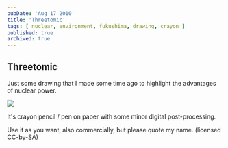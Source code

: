 ```yaml
---
pubDate: 'Aug 17 2010'
title: 'Threetomic'
tags: [ nuclear, environment, fukushima, drawing, crayon ]
published: true
archived: true
---
```


## Threetomic

Just some drawing that I made some time ago
to highlight the advantages of nuclear power.

<img src='/images/drei.jpg' />

It's crayon pencil / pen on paper with some minor digital post-processing.

Use it as you want, also commercially, but please quote my name.
(licensed <a href="http://creativecommons.org/licenses/by-sa/2.0/">CC-by-SA</a>)
